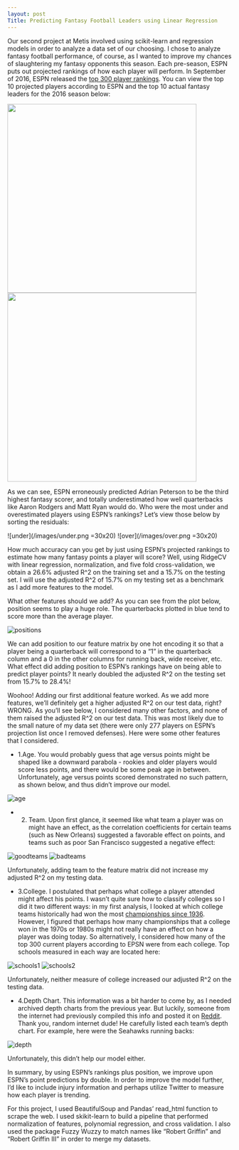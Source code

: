 ```yaml
---
layout: post
Title: Predicting Fantasy Football Leaders using Linear Regression
---
```


Our second project at Metis involved using scikit-learn and regression models in order to analyze a data set of our choosing. I chose to analyze fantasy football performance, of course, as I wanted to improve my chances of slaughtering my fantasy opponents this season. Each pre-season, ESPN puts out projected rankings of how each player will perform. In September of 2016, ESPN released the [top 300 player rankings](http://www.espn.com/fantasy/football/story/_/id/16287927/2016-fantasy-football-rankings-top-300). You can view the top 10 projected players according to ESPN and the top 10 actual fantasy leaders for the 2016 season below:



<img src="/images/espn.png" width="425"/> <img src="/images/actualleaders.png" width="425"/> 

As we can see, ESPN erroneously predicted Adrian Peterson to be the third highest fantasy scorer, and totally underestimated how well quarterbacks like Aaron Rodgers and Matt Ryan would do. Who were the most under and overestimated players using ESPN’s rankings? Let’s view those below by sorting the residuals:

![under](/images/under.png =30x20) ![over](/images/over.png =30x20)


How much accuracy can you get by just using ESPN’s projected rankings to estimate how many fantasy points a player will score? Well, using RidgeCV with linear regression, normalization, and five fold cross-validation, we obtain a 26.6% adjusted R^2 on the training set and a 15.7% on the testing set. I will use the adjusted R^2 of 15.7% on my testing set as a benchmark as I add more features to the model. 

What other features should we add? As you can see from the plot below, position seems to play a huge role. The quarterbacks plotted in blue tend to score more than the average player. 

![positions](/images/positions.png)

We can add position to our feature matrix by one hot encoding it so that a player being a quarterback will correspond to a “1” in the quarterback column and a 0 in the other columns for running back, wide receiver, etc. What effect did adding position to ESPN’s rankings have on being able to predict player points? It nearly doubled the adjusted R^2 on the testing set from 15.7% to 28.4%! 

Woohoo! Adding our first additional feature worked. As we add more features, we’ll definitely get a higher adjusted R^2 on our test data, right? WRONG. As you’ll see below, I considered many other factors, and none of them raised the adjusted R^2 on our test data. This was most likely due to the small nature of my data set (there were only 277 players on ESPN’s projection list once I removed defenses). Here were some other features that I considered.


* 1.Age. You would probably guess that age versus points might be shaped like a downward parabola - rookies and older players would score less points, and there would be some peak age in between. Unfortunately, age versus points scored demonstrated no such pattern, as shown below, and thus didn’t improve our model.

![age](/images/age.png)


* 2. Team. Upon first glance, it seemed like what team a player was on might have an effect, as the correlation coefficients for certain teams (such as New Orleans) suggested a favorable effect on points, and teams such as poor San Francisco suggested a negative effect:


![goodteams](/images/goodteams.png) ![badteams](/images/badteams.png)

Unfortunately, adding team to the feature matrix did not increase my adjusted R^2 on my testing data.

* 3.College. I postulated that perhaps what college a player attended might affect his points. I wasn’t quite sure how to classify colleges so I did it two different ways: in my first analysis, I looked at which college teams historically had won the most [championships since 1936](https://en.wikipedia.org/wiki/College_football_national_championships_in_NCAA_Division_I_FBS). However, I figured that perhaps how many championships that a college won in the 1970s or 1980s might not really have an effect on how a player was doing today. So alternatively, I considered how many of the top 300 current players according to EPSN were from each college. Top schools measured in each way are located here:

![schools1](/images/school1.png) ![schools2](/images/schools2.png)

Unfortunately, neither measure of college increased our adjusted R^2 on the testing data.

* 4.Depth Chart. This information was a bit harder to come by, as I needed archived depth charts from the previous year. But luckily, someone from the internet had previously compiled this info and posted it on [Reddit](https://www.reddit.com/r/nfl/comments/4n2uzj/2016_nfl_depth_charts_all_teams_all_positions/). Thank you, random internet dude! He carefully listed each team’s depth chart. For example, here were the Seahawks running backs:

![depth](/images/depth.png)

Unfortunately, this didn’t help our model either.


In summary, by using ESPN’s rankings plus position, we improve upon ESPN’s point predictions by double. In order to improve the model further, I’d like to include injury information and perhaps utilize Twitter to measure how each player is trending. 


For this project, I used BeautifulSoup and Pandas’ read_html function to scrape the web. I used skikit-learn to build a pipeline that performed normalization of features, polynomial regression, and cross validation. I also used the package Fuzzy Wuzzy to match names like “Robert Griffin” and “Robert Griffin III” in order to merge my datasets.

